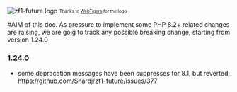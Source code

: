 ![zf1-future logo](https://imgur.com/S0i6qOh.png)
<sub><sup>Thanks to [WebTigers](https://github.com/WebTigers) for the logo</sup></sub>

#AIM of this doc.
As pressure to implement some PHP 8.2+ related changes are raising, we are goig to track any possible breaking change, starting from version 1.24.0

### 1.24.0
* some depracation messages have been suppresses for 8.1, but reverted: https://github.com/Shardj/zf1-future/issues/377

